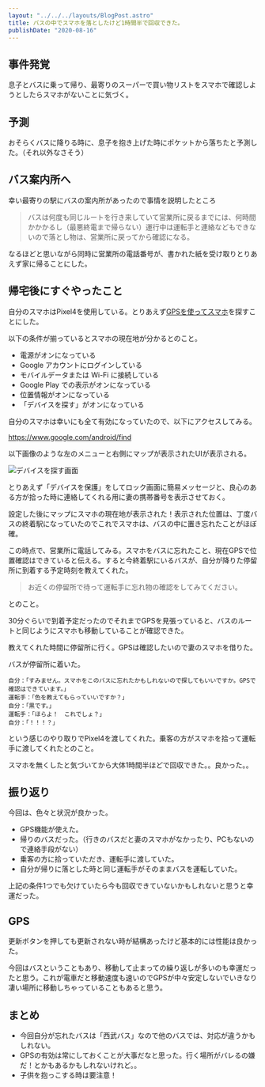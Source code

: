 ```yaml
---
layout: "../../../layouts/BlogPost.astro"
title: バスの中でスマホを落としたけど1時間半で回収できた。
publishDate: "2020-08-16"
---
```


## 事件発覚
息子とバスに乗って帰り、最寄りのスーパーで買い物リストをスマホで確認しようとしたらスマホがないことに気づく。

## 予測
おそらくバスに降りる時に、息子を抱き上げた時にポケットから落ちたと予測した。（それ以外なさそう）

## バス案内所へ
幸い最寄りの駅にバスの案内所があったので事情を説明したところ


> バスは何度も同じルートを行き来していて営業所に戻るまでには、何時間かかかるし（最悪終電まで帰らない）運行中は運転手と連絡などもできないので落とし物は、営業所に戻ってから確認になる。


なるほどと思いながら同時に営業所の電話番号が、書かれた紙を受け取りとりあえず家に帰ることにした。

## 帰宅後にすぐやったこと

自分のスマホはPixel4を使用している。とりあえず[GPSを使ってスマホ](https://support.google.com/pixelphone/answer/9338680?hl=ja)を探すことにした。

以下の条件が揃っているとスマホの現在地が分かるとのこと。
- 電源がオンになっている
- Google アカウントにログインしている
- モバイルデータまたは Wi-Fi に接続している
- Google Play での表示がオンになっている
- 位置情報がオンになっている
- 「デバイスを探す」がオンになっている

自分のスマホは幸いにも全て有効になっていたので、以下にアクセスしてみる。

https://www.google.com/android/find

以下画像のような左のメニューと右側にマップが表示されたUIが表示される。

![デバイスを探す画面](/images/20200816_device_find.png)

とりあえず「デバイスを保護」をしてロック画面に簡易メッセージと、良心のある方が拾った時に連絡してくれる用に妻の携帯番号を表示させておく。

設定した後にマップにスマホの現在地が表示された！表示された位置は、丁度バスの終着駅になっていたのでこれでスマホは、バスの中に置き忘れたことがほぼ確。

この時点で、営業所に電話してみる。スマホをバスに忘れたこと、現在GPSで位置確認はできていると伝える。すると今終着駅にいるバスが、自分が降りた停留所に到着する予定時刻を教えてくれた。


> お近くの停留所で待って運転手に忘れ物の確認をしてみてください。


とのこと。

30分ぐらいで到着予定だったのでそれまでGPSを見張っていると、バスのルートと同じようにスマホも移動していることが確認できた。

教えてくれた時間に停留所に行く。GPSは確認したいので妻のスマホを借りた。

バスが停留所に着いた。

```
自分：「すみません。スマホをこのバスに忘れたかもしれないので探してもいいですか。GPSで確認はできています。」
運転手：「色を教えてもらっていいですか？」
自分：「黒です。」
運転手：「ほらよ！　これでしょ？」
自分：「！！！？」
```

という感じのやり取りでPixel4を渡してくれた。乗客の方がスマホを拾って運転手に渡してくれたとのこと。

スマホを無くしたと気づいてから大体1時間半ほどで回収できた。。良かった。。


## 振り返り
今回は、色々と状況が良かった。

- GPS機能が使えた。
- 帰りのバスだった。（行きのバスだと妻のスマホがなかったり、PCもないので連絡手段がない）
- 乗客の方に拾っていただき、運転手に渡していた。
- 自分が帰りに落とした時と同じ運転手がそのままバスを運転していた。

上記の条件1つでも欠けていたら今も回収できていないかもしれないと思うと幸運だった。

## GPS
更新ボタンを押しても更新されない時が結構あったけど基本的には性能は良かった。

今回はバスということもあり、移動して止まっての繰り返しが多いのも幸運だったと思う。これが電車だと移動速度も速いのでGPSが中々安定しないでいきなり凄い場所に移動しちゃっていることもあると思う。

## まとめ
- 今回自分が忘れたバスは「西武バス」なので他のバスでは、対応が違うかもしれない。
- GPSの有効は常にしておくことが大事だなと思った。行く場所がバレるの嫌だ！とかもあるかもしれないけれど。。
- 子供を抱っこする時は要注意！





<style>
.gatsby-resp-image-wrapper {
  width: 50%;
}
</style>
